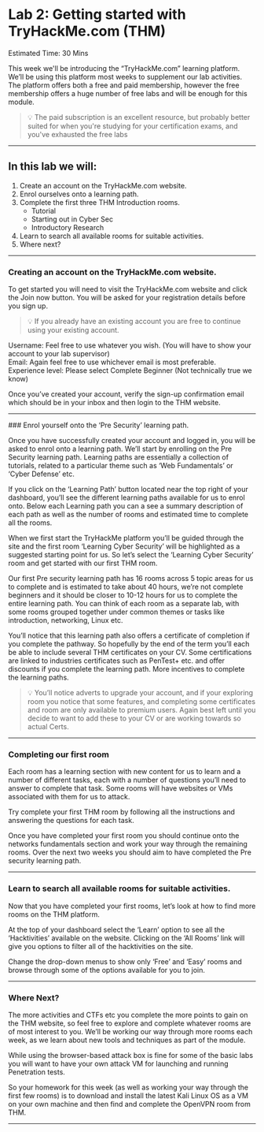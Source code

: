 # Lab 2: Getting started with TryHackMe.com (THM)

Estimated Time: 30 Mins

This week we'll be introducing the “TryHackMe.com” learning platform. We’ll be using this platform most weeks to supplement our lab activities. The platform offers both a free and paid membership, however the free membership offers a huge number of free labs and will be enough for this module. 

> 💡 The paid subscription is an excellent resource, but probably better suited for when you're studying for your certification exams, and you've exhausted the free labs
___


## In this lab we will: 

1. Create an account on the TryHackMe.com website. 
2. Enrol ourselves onto a learning path. 
3. Complete the first three THM Introduction rooms. 
    - Tutorial 
    - Starting out in Cyber Sec 
    - Introductory Research 
4. Learn to search all available rooms for suitable activities. 
5. Where next? 
___


### Creating an account on the TryHackMe.com website. 

To get started you will need to visit the TryHackMe.com website and click the Join now button. You will be asked for your registration details before you sign up. 

> 💡 If you already have an existing account you are free to continue using your existing account.

Username: Feel free to use whatever you wish. (You will have to show your account to your lab supervisor)  
Email: Again feel free to use whichever email is most preferable.  
Experience level: Please select Complete Beginner (Not technically true we know)  

Once you’ve created your account, verify the sign-up confirmation email which should be in your inbox and then login to the THM website. 
___


### Enrol yourself onto the ‘Pre Security’ learning path.  

Once you have successfully created your account and logged in, you will be asked to enrol onto a learning path. We’ll start by enrolling on the Pre Security learning path. Learning paths are essentially a collection of tutorials, related to a particular theme such as ‘Web Fundamentals’ or ‘Cyber Defense’ etc.  

If you click on the ‘Learning Path’ button located near the top right of your dashboard, you’ll see the different learning paths available for us to enrol onto. Below each Learning path you can a see a summary description of each path as well as the number of rooms and estimated time to complete all the rooms. 

When we first start the TryHackMe platform you’ll be guided through the site and the first room ‘Learning Cyber Security’ will be highlighted as a suggested starting point for us. So let’s select the ‘Learning Cyber Security’ room and get started with our first THM room. 

Our first Pre security learning path has 16 rooms across 5 topic areas for us to complete and is estimated to take about 40 hours, we’re not complete beginners and it should be closer to 10-12 hours for us to complete the entire learning path. You can think of each room as a separate lab, with some rooms grouped together under common themes or tasks like introduction, networking, Linux etc. 

You’ll notice that this learning path also offers a certificate of completion if you complete the pathway. So hopefully by the end of the term you’ll each be able to include several THM certificates on your CV. Some certifications are linked to industries certificates such as PenTest+ etc. and offer discounts if you complete the learning path. More incentives to complete the learning paths. 

> 💡 You’ll notice adverts to upgrade your account, and if your exploring room you notice that some features, and completing some certificates and room are only available to premium users. Again best left until you decide to want to add these to your CV or are working towards so actual Certs.
___


### Completing our first room  

Each room has a learning section with new content for us to learn and a number of different tasks, each with a number of questions you’ll need to answer to complete that task. Some rooms will have websites or VMs associated with them for us to attack. 
 
Try complete your first THM room by following all the instructions and answering the questions for each task. 

Once you have completed your first room you should continue onto the networks fundamentals section and work your way through the remaining rooms. Over the next two weeks you should aim to have completed the Pre security learning path.   
___

### Learn to search all available rooms for suitable activities.  

Now that you have completed your first rooms, let’s look at how to find more rooms on the THM platform.  

At the top of your dashboard select the ‘Learn’ option to see all the ‘Hacktivities’ available on the website. Clicking on the ‘All Rooms’ link will give you options to filter all of the hacktivities on the site. 

Change the drop-down menus to show only ‘Free’ and ‘Easy’ rooms and browse through some of the options available for you to join.  
___
 
### Where Next? 

The more activities and CTFs etc you complete the more points to gain on the THM website, so feel free to explore and complete whatever rooms are of most interest to you. We’ll be working our way through more rooms each week, as we learn about new tools and techniques as part of the module.

While using the browser-based attack box is fine for some of the basic labs you will want to have your own attack VM for launching and running Penetration tests. 

So your homework for this week (as well as working your way through the first few rooms) is to download and install the latest Kali Linux OS as a VM on your own machine and then find and complete the OpenVPN room from THM. 
___
